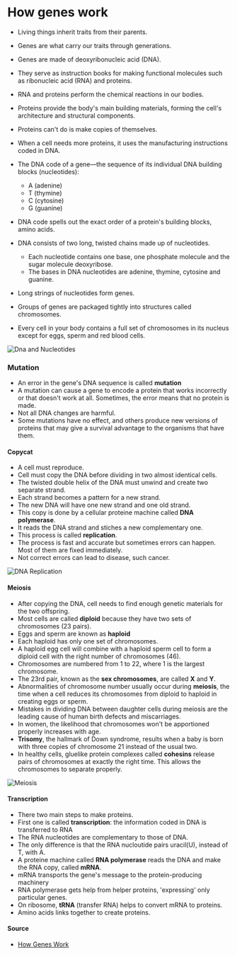 # How genes work

- Living things inherit traits from their parents.
- Genes are what carry our traits through generations. 
- Genes are made of deoxyribonucleic acid (DNA).
- They serve as instruction books for making functional molecules such as ribonucleic acid (RNA) and proteins.
- RNA and proteins perform the chemical reactions in our bodies.

- Proteins provide the body's main building materials, forming the cell's architecture and structural components. 
- Proteins can't do is make copies of themselves. 
- When a cell needs more proteins, it uses the manufacturing instructions coded in DNA.
- The DNA code of a gene—the sequence of its individual DNA building blocks (nucleotides):
   - A (adenine)
   - T (thymine)
   - C (cytosine)
   - G (guanine)
- DNA code spells out the exact order of a protein's building blocks, amino acids.
- DNA consists of two long, twisted chains made up of nucleotides. 
    - Each nucleotide contains one base, one phosphate molecule and the sugar molecule deoxyribose. 
    - The bases in DNA nucleotides are adenine, thymine, cytosine and guanine.
- Long strings of nucleotides form genes.
- Groups of genes are packaged tightly into structures called chromosomes. 
- Every cell in your body contains a full set of chromosomes in its nucleus except for eggs, sperm and red blood cells.

![Dna and Nucleotides](http://upload.wikimedia.org/wikipedia/commons/d/d3/0322_DNA_Nucleotides.jpg)


### Mutation
- An error in the gene's DNA sequence is called **mutation**
- A mutation can cause a gene to encode a protein that works incorrectly or that doesn't work at all. Sometimes, the error means that no protein is made.
- Not all DNA changes are harmful. 
- Some mutations have no effect, and others produce new versions of proteins that may give a survival advantage to the organisms that have them. 

#### Copycat
- A cell must reproduce.
- Cell must copy the DNA before dividing in two almost identical cells.
- The twisted double helix of the DNA must unwind and create two separate strand.
- Each strand becomes a pattern for a new strand.
- The new DNA will have one new strand and one old strand.
- This copy is done by a cellular proteine machine called **DNA polymerase**.
- It reads the DNA strand and stiches a new complementary one.
- This process is called **replication**.
- The process is fast and accurate but sometimes errors can happen. Most of them are fixed immediately.
- Not correct errors can lead to disease, such cancer.

![DNA Replication](http://upload.wikimedia.org/wikipedia/commons/thumb/7/70/DNA_replication_split.svg/508px-DNA_replication_split.svg.png)

#### Meiosis
- After copying the DNA, cell needs to find enough genetic materials for the two offspring.
- Most cells are called **diploid** because they have two sets of chromosomes (23 pairs).
- Eggs and sperm are known as **haploid**
- Each haploid has only one set of chromosomes.
- A haploid egg cell will combine with a haploid sperm cell to form a diploid cell with the right number of chromosomes (46).
- Chromosomes are numbered from 1 to 22, where 1 is the largest chromosome.
- The 23rd pair, known as the **sex chromosomes**, are called **X** and **Y**.
- Abnormalities of chromosome number usually occur during **meiosis**, the time when a cell reduces its chromosomes from diploid to haploid in creating eggs or sperm.
- Mistakes in dividing DNA between daughter cells during meiosis are the leading cause of human birth defects and miscarriages.
- In women, the likelihood that chromosomes won't be apportioned properly increases with age.
- **Trisomy**, the hallmark of Down syndrome, results when a baby is born with three copies of chromosome 21 instead of the usual two.
- In healthy cells, gluelike protein complexes called **cohesins** release pairs of chromosomes at exactly the right time. This allows the chromosomes to separate properly.

![Meiosis](https://biologypost.files.wordpress.com/2013/01/meiosis.jpg)

#### Transcription
- There two main steps to make proteins.
- First one is called **transcription**: the information coded in DNA is transferred to RNA
- The RNA nucleotides are complementary to those of DNA.
- The only difference is that the RNA nucloutide pairs uracil(U), instead of T, with A.
- A proteine machine called **RNA polymerase** reads the DNA and make the RNA copy, called **mRNA**.
- mRNA transports the gene's message to the protein-producing machinery
- RNA polymerase gets help from helper proteins, 'expressing' only particular genes.
- On ribosome, **tRNA** (transfer RNA) helps to convert mRNA to proteins.
- Amino acids links together to create proteins.

#### Source
- [How Genes Work](http://goo.gl/cqXsz2)
